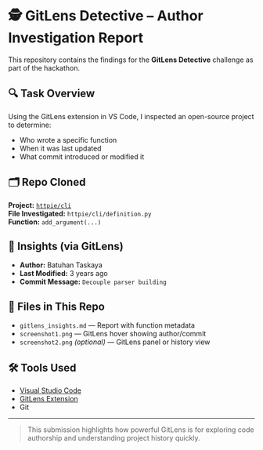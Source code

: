# 🕵️ GitLens Detective – Author Investigation Report

This repository contains the findings for the **GitLens Detective** challenge as part of the hackathon.

## 🔍 Task Overview

Using the GitLens extension in VS Code, I inspected an open-source project to determine:

- Who wrote a specific function
- When it was last updated
- What commit introduced or modified it

## 🗂️ Repo Cloned

**Project:** [`httpie/cli`](https://github.com/httpie/cli)  
**File Investigated:** `httpie/cli/definition.py`  
**Function:** `add_argument(...)`

## 📌 Insights (via GitLens)

- **Author:** Batuhan Taskaya  
- **Last Modified:** 3 years ago  
- **Commit Message:** `Decouple parser building`

## 📁 Files in This Repo

- `gitlens_insights.md` — Report with function metadata
- `screenshot1.png` — GitLens hover showing author/commit
- `screenshot2.png` *(optional)* — GitLens panel or history view

## 🛠 Tools Used

- [Visual Studio Code](https://code.visualstudio.com/)
- [GitLens Extension](https://marketplace.visualstudio.com/items?itemName=eamodio.gitlens)
- Git

---

> This submission highlights how powerful GitLens is for exploring code authorship and understanding project history quickly.
